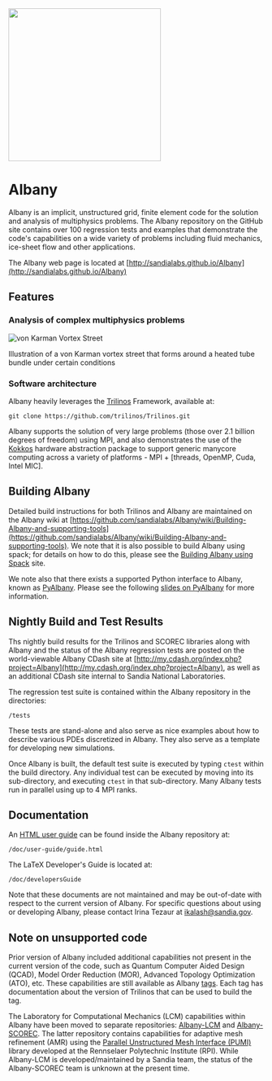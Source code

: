 <img src="https://github.com/SNLComputation/Albany/wiki/images/albany5.png" width="300">

# Albany

Albany is an implicit, unstructured grid, finite element code for the solution and analysis of multiphysics
problems. The Albany repository on the GitHub site contains over 100 regression tests and examples
that demonstrate the code's capabilities on a wide variety of problems including fluid mechanics, ice-sheet flow and other applications.

The Albany web page is located at
[http://sandialabs.github.io/Albany](http://sandialabs.github.io/Albany)

## Features

### Analysis of complex multiphysics problems

![von Karman Vortex Street](https://github.com/SNLComputation/Albany/wiki/images/vonKarman.png)

Illustration of a von Karman vortex street that forms around a heated tube bundle under certain conditions

### Software architecture

Albany heavily leverages the [Trilinos](https://trilinos.org) Framework, available at:

	git clone https://github.com/trilinos/Trilinos.git

Albany supports the solution of very large problems (those over 2.1 billion degrees of freedom) using MPI, and
also demonstrates the use of the [Kokkos](https://github.com/kokkos) hardware abstraction package to support 
generic manycore computing across a variety of platforms - MPI + [threads, OpenMP, Cuda, Intel MIC].

## Building Albany

Detailed build instructions for both Trilinos and Albany are maintained on the Albany wiki at
[https://github.com/sandialabs/Albany/wiki/Building-Albany-and-supporting-tools](https://github.com/sandialabs/Albany/wiki/Building-Albany-and-supporting-tools).  We note that it is also possible to build Albany using spack; for details on how to do this, please see the [Building Albany using Spack](https://github.com/sandialabs/Albany/wiki/Building-Albany-using-SPACK) site.

We note also that there exists a supported Python interface to Albany, known as [PyAlbany](https://github.com/sandialabs/Albany/wiki/PyAlbany).  Please see the following [slides on PyAlbany](https://drive.google.com/file/d/1VQwHbnDeuuiOrwY_yMXfuVirdLhu5VZF/view) for more information.

## Nightly Build and Test Results

Ths nightly build results for the Trilinos and SCOREC libraries along with
Albany and the status of the Albany regression tests are posted on the world-viewable Albany CDash site at
[http://my.cdash.org/index.php?project=Albany](http://my.cdash.org/index.php?project=Albany), 
as well as an additional CDash site internal to Sandia National Laboratories.

The regression test suite is contained within the Albany repository in the directories:

	/tests

These tests are stand-alone and also serve as nice examples about how to describe various PDEs discretized in Albany.
They also serve as a template for developing new simulations.

Once Albany is built, the default test suite is executed by typing `ctest`
within the build directory. Any individual test can be executed by
moving into its sub-directory, and executing `ctest` in that
sub-directory. Many Albany tests run in parallel using up to 4 MPI ranks.

## Documentation

An [HTML user guide](http://sandialabs.github.io/Albany/user-guide/guide.html) can be found inside the Albany repository at:

	/doc/user-guide/guide.html

The LaTeX Developer's Guide is located at:

	/doc/developersGuide

Note that these documents are not maintained and may be out-of-date with respect to the current version of Albany.  For specific questions about using or developing Albany, please contact Irina Tezaur at ikalash@sandia.gov.




## Note on unsupported code

Prior version of Albany included additional capabilities not present in the current version of the code, such as Quantum Computer Aided Design (QCAD), Model Order Reduction (MOR), Advanced Topology Optimization (ATO), etc.  These capabilities are still available as Albany [tags](https://github.com/sandialabs/Albany/tags).  Each tag has documentation about the version of Trilinos that can be used to build the tag.  

The Laboratory for Computational Mechanics (LCM) capabilities within Albany have been moved to separate repositories: [Albany-LCM](https://github.com/sandialabs/LCM) and [Albany-SCOREC](https://github.com/scorec/Albany).  The latter repository contains capabilities for adaptive mesh refinement (AMR) using the [Parallel Unstructured Mesh Interface (PUMI)](https://scorec.rpi.edu/~seol/PUMI.pdf) library developed at the Rennselaer Polytechnic Institute (RPI).  While Albany-LCM is developed/maintained by a Sandia team, the status of the Albany-SCOREC team is unknown at the present time.
